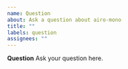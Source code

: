 ```yaml
---
name: Question
about: Ask a question about airo-mono
title: ""
labels: question
assignees: ""
---
```


**Question**
Ask your question here.
